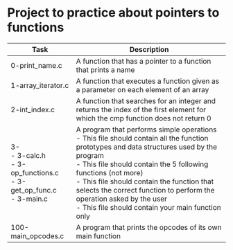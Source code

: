 # Project to practice about pointers to functions
| Task		  	| Description		|
| --------------------- | --------------------- |
| 0-print_name.c	| A function that has a pointer to a function that prints a name |
| 1-array_iterator.c	| A function that executes a function given as a parameter on each element of an array |
| 2-int_index.c		| A function that searches for an integer and returns the index of the first element for which the cmp function does not return 0 |
| 3-<br/>- 3-calc.h<br/>- 3-op_functions.c<br/>- 3-get_op_func.c<br/>- 3-main.c	| A program that performs simple operations<br/>- This file should contain all the function prototypes and data structures used by the program<br/>- This file should contain the 5 following functions (not more)<br/>- This file should contain the function that selects the correct function to perform the operation asked by the user<br/>- This file should contain your main function only |
| 100-main_opcodes.c	| A program that prints the opcodes of its own main function | 
